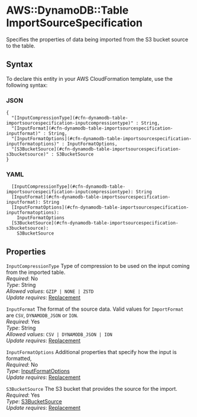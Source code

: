 # AWS::DynamoDB::Table ImportSourceSpecification<a name="aws-properties-dynamodb-table-importsourcespecification"></a>

Specifies the properties of data being imported from the S3 bucket source to the table\.

## Syntax<a name="aws-properties-dynamodb-table-importsourcespecification-syntax"></a>

To declare this entity in your AWS CloudFormation template, use the following syntax:

### JSON<a name="aws-properties-dynamodb-table-importsourcespecification-syntax.json"></a>

```
{
  "[InputCompressionType](#cfn-dynamodb-table-importsourcespecification-inputcompressiontype)" : String,
  "[InputFormat](#cfn-dynamodb-table-importsourcespecification-inputformat)" : String,
  "[InputFormatOptions](#cfn-dynamodb-table-importsourcespecification-inputformatoptions)" : InputFormatOptions,
  "[S3BucketSource](#cfn-dynamodb-table-importsourcespecification-s3bucketsource)" : S3BucketSource
}
```

### YAML<a name="aws-properties-dynamodb-table-importsourcespecification-syntax.yaml"></a>

```
  [InputCompressionType](#cfn-dynamodb-table-importsourcespecification-inputcompressiontype): String
  [InputFormat](#cfn-dynamodb-table-importsourcespecification-inputformat): String
  [InputFormatOptions](#cfn-dynamodb-table-importsourcespecification-inputformatoptions):
    InputFormatOptions
  [S3BucketSource](#cfn-dynamodb-table-importsourcespecification-s3bucketsource):
    S3BucketSource
```

## Properties<a name="aws-properties-dynamodb-table-importsourcespecification-properties"></a>

`InputCompressionType` <a name="cfn-dynamodb-table-importsourcespecification-inputcompressiontype"></a>
Type of compression to be used on the input coming from the imported table\.  
_Required_: No  
_Type_: String  
_Allowed values_: `GZIP | NONE | ZSTD`  
_Update requires_: [Replacement](https://docs.aws.amazon.com/AWSCloudFormation/latest/UserGuide/using-cfn-updating-stacks-update-behaviors.html#update-replacement)

`InputFormat` <a name="cfn-dynamodb-table-importsourcespecification-inputformat"></a>
The format of the source data\. Valid values for `ImportFormat` are `CSV`, `DYNAMODB_JSON` or `ION`\.  
_Required_: Yes  
_Type_: String  
_Allowed values_: `CSV | DYNAMODB_JSON | ION`  
_Update requires_: [Replacement](https://docs.aws.amazon.com/AWSCloudFormation/latest/UserGuide/using-cfn-updating-stacks-update-behaviors.html#update-replacement)

`InputFormatOptions` <a name="cfn-dynamodb-table-importsourcespecification-inputformatoptions"></a>
Additional properties that specify how the input is formatted,  
_Required_: No  
_Type_: [InputFormatOptions](aws-properties-dynamodb-table-inputformatoptions.md)  
_Update requires_: [Replacement](https://docs.aws.amazon.com/AWSCloudFormation/latest/UserGuide/using-cfn-updating-stacks-update-behaviors.html#update-replacement)

`S3BucketSource` <a name="cfn-dynamodb-table-importsourcespecification-s3bucketsource"></a>
The S3 bucket that provides the source for the import\.  
_Required_: Yes  
_Type_: [S3BucketSource](aws-properties-dynamodb-table-s3bucketsource.md)  
_Update requires_: [Replacement](https://docs.aws.amazon.com/AWSCloudFormation/latest/UserGuide/using-cfn-updating-stacks-update-behaviors.html#update-replacement)
